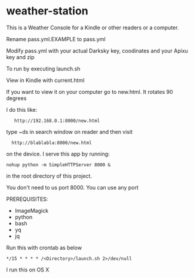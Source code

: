 # weather-station

This is a Weather Console for a Kindle or other readers or a computer. 

Rename pass.yml.EXAMPLE to pass.yml

Modify pass.yml with your actual Darksky key, coodinates and your Apixu key and zip

To run by executing launch.sh

View in Kindle with current.html

If you want to view it on your computer go to new.html. It rotates 90 degrees

I do this like:

   	   http://192.168.0.1:8000/new.html

type ~ds in search window on reader and then visit

      http://blablabla:8000/new.html

on the device.  I serve this app by running:

	nohup python -m SimpleHTTPServer 8000 &

in the root directory of this project.

You don't need to us port 8000. You can use any port

PREREQUISITES:
   - ImageMagick
   - python
   - bash
   - yq
   - jq

Run this with crontab as below
	
	*/15 * * * * /<Directory>/launch.sh 2>/dev/null

I run this on OS X



